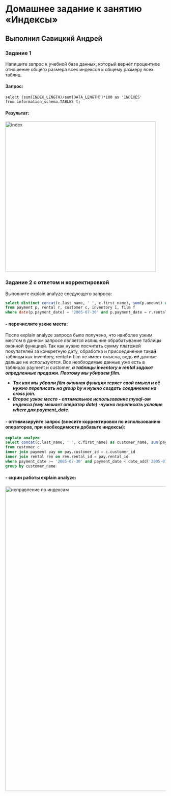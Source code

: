 # Домашнее задание к занятию «Индексы»

## Выполнил Савицкий Андрей

### Задание 1

Напишите запрос к учебной базе данных, который вернёт процентное отношение общего размера всех индексов к общему размеру всех таблиц.

#### Запрос:
````
select (sum(INDEX_LENGTH)/sum(DATA_LENGTH))*100 as 'INDEXES'
from information_schema.TABLES t;
````

#### Результат:
<img width="473" alt="index" src="https://github.com/FoxySOTKA/SDBSQL-20/assets/141597247/4ab1f856-d146-447b-bb50-f0a982791d50">


### Задание 2 с ответом и корректировкой

Выполните explain analyze следующего запроса:
````sql
select distinct concat(c.last_name, ' ', c.first_name), sum(p.amount) over (partition by c.customer_id, f.title)
from payment p, rental r, customer c, inventory i, film f
where date(p.payment_date) = '2005-07-30' and p.payment_date = r.rental_date and r.customer_id = c.customer_id and i.inventory_id = r.inventory_id
````
#### - перечислите узкие места:
После explain analyze запроса было получено, что наиболее узким местом в данном запросе является излишние обрабатывание таблицы оконной функцией. Так как нужно посчитать сумму платежей покупателей за конкретную дату, обработка и присоединение так***ой*** таблиц***ы*** как ~~inventory, rental и~~ film не имеет смысла, ведь ***её*** данные дальше не используются. Все необходимые данные уже есть в таблицах payment и customer, ***а таблицы inventory и rental задают опредленные продажи. Поэтому мы убираем film.*** 
- ***Так как мы убрали film оконная функция теряет свой смысл и её нужно переписать на group by и нужно создать соединение на cross join.*** 
- ***Второе узкое место - оптимальное использование mysql-ом индекса (ему мешает оператор date) -нужно переписать условие where для payment_date.***
#### - оптимизируйте запрос (внесите корректировки по использованию операторов, при необходимости добавьте индексы):
````sql
explain analyze
select concat(c.last_name, ' ', c.first_name) as customer_name, sum(pay.amount) 
from customer c
inner join payment pay on pay.customer_id = c.customer_id
inner join rental ren on ren.rental_id = pay.rental_id 
where payment_date >= '2005-07-30' and payment_date < date_add('2005-07-30', interval 1 day)
group by customer_name
````
#### - скрин работы explain analyze:
<img width="958" alt="исправление по индексам" src="https://github.com/FoxySOTKA/SDBSQL-20/assets/141597247/8bca9629-0ea0-4e45-b582-75dd5b5c4775">


